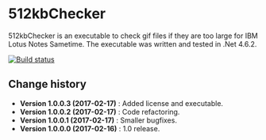 512kbChecker
====================================

512kbChecker is an executable to check gif files if they are too large for IBM Lotus Notes Sametime.
The executable was written and tested in .Net 4.6.2.

[![Build status](https://ci.appveyor.com/api/projects/status/0p2unbxcfge97f84?svg=true)](https://ci.appveyor.com/project/SeppPenner/512kbchecker)

Change history
--------------

* **Version 1.0.0.3 (2017-02-17)** : Added license and executable.
* **Version 1.0.0.2 (2017-02-17)** : Code refactoring.
* **Version 1.0.0.1 (2017-02-17)** : Smaller bugfixes.
* **Version 1.0.0.0 (2017-02-16)** : 1.0 release.
